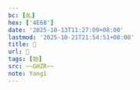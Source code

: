 ```yaml
---
bc: [乨]
hex: ['4E68']
date: '2025-10-13T11:27:09+08:00'
lastmod: '2025-10-21T21:54:51+08:00'
title: 󰕷
url: 󰕷
tags: [始]
src: ~~GHZR~~
note: Yang1
---
```

